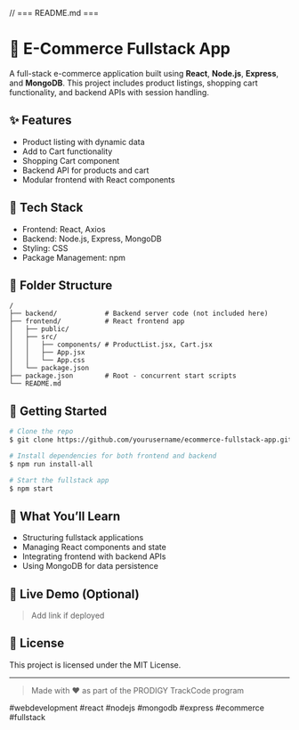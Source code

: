 // === README.md ===
# 🛒 E-Commerce Fullstack App

A full-stack e-commerce application built using **React**, **Node.js**, **Express**, and **MongoDB**. This project includes product listings, shopping cart functionality, and backend APIs with session handling.

## ✨ Features
- Product listing with dynamic data
- Add to Cart functionality
- Shopping Cart component
- Backend API for products and cart
- Modular frontend with React components

## 🔧 Tech Stack
- Frontend: React, Axios
- Backend: Node.js, Express, MongoDB
- Styling: CSS
- Package Management: npm

## 📂 Folder Structure
```
/
├── backend/            # Backend server code (not included here)
├── frontend/           # React frontend app
│   ├── public/
│   ├── src/
│   │   ├── components/ # ProductList.jsx, Cart.jsx
│   │   ├── App.jsx
│   │   └── App.css
│   └── package.json
├── package.json        # Root - concurrent start scripts
└── README.md
```

## 🚀 Getting Started
```bash
# Clone the repo
$ git clone https://github.com/yourusername/ecommerce-fullstack-app.git

# Install dependencies for both frontend and backend
$ npm run install-all

# Start the fullstack app
$ npm start
```

## 🧠 What You’ll Learn
- Structuring fullstack applications
- Managing React components and state
- Integrating frontend with backend APIs
- Using MongoDB for data persistence

## 🔗 Live Demo (Optional)
> Add link if deployed

## 📜 License
This project is licensed under the MIT License.

---

> Made with ❤️ as part of the PRODIGY TrackCode program

#webdevelopment #react #nodejs #mongodb #express #ecommerce #fullstack